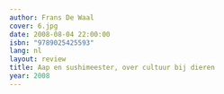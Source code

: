 ```yaml
---
author: Frans De Waal
cover: 6.jpg
date: 2008-08-04 22:00:00
isbn: "9789025425593"
lang: nl
layout: review
title: Aap en sushimeester, over cultuur bij dieren
year: 2008
---
```

